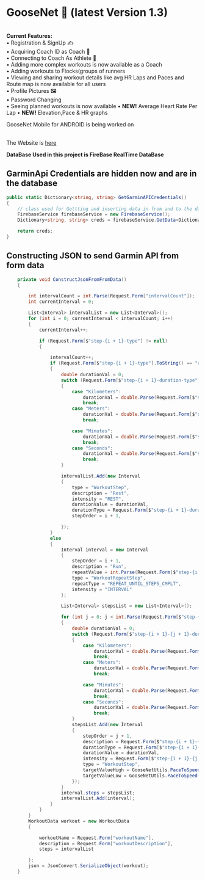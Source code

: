 <h1><b>GooseNet 🪿 (latest Version 1.3)</b></h1> <br/>
<b>Current Features:</b> <br />
•  Registration & SignUp ✍️ <br />
•  Acquiring Coach ID as Coach 🔢 <br />
•  Connecting to Coach As Athlete 🤝<br/>
•  Adding more complex workouts is now available as a Coach <br/>
•  Adding workouts to Flocks(groups of runners<br/>
•  Viewing and sharing workout details like avg HR Laps and Paces and Route map is now available for all users <br/>
•  Profile Pictures 🖼️ <br/>
•  Password Changing <br/>
•  Seeing planned workouts is now available
• <b>NEW!</b> Average Heart Rate Per Lap
• <b>NEW!</b> Elevation,Pace & HR graphs


GooseNet Mobile for ANDROID is being worked on
<br/><br/>



The Website is [here](https://goosenetcom.bsite.net/homepage.aspx)

**DataBase Used in this project is FireBase RealTime DataBase**

<h2>GarminApi Credentials are hidden now and are in the database</h2>

```csharp
public static Dictionary<string, string> GetGarminAPICredentials()
{
    // class used for Gettting and inserting data in from and to the database
    FirebaseService firebaseService = new FirebaseService();
    Dictionary<string, string> creds = firebaseService.GetData<Dictionary<string, string>>("GarminAPICredentials");

    return creds;
}
```

<h2>Constructing JSON to send Garmin API from form data</h2>


```csharp
    private void ConstructJsonFromFromData()
    {

        int intervalCount = int.Parse(Request.Form["intervalCount"]);
        int currentInterval = 0;

        List<Interval> intervalList = new List<Interval>();
        for (int i = 0; currentInterval < intervalCount; i++)
        {
            currentInterval++;

            if (Request.Form[$"step-{i + 1}-type"] != null)
            {

                intervalCount++;
                if (Request.Form[$"step-{i + 1}-type"].ToString() == "rest")
                {
                    double durationVal = 0;
                    switch (Request.Form[$"step-{i + 1}-duration-type"])
                    {
                        case "Kilometers":
                            durationVal = double.Parse(Request.Form[$"step-{i + 1}-duration"].ToString()) * 1000;
                            break;
                        case "Meters":
                            durationVal = double.Parse(Request.Form[$"step-{i + 1}-duration"].ToString());
                            break;

                        case "Minutes":
                            durationVal = double.Parse(Request.Form[$"step-{i + 1}-duration"].ToString()) * 60;
                            break;
                        case "Seconds":
                            durationVal = double.Parse(Request.Form[$"step-{i + 1}-duration"].ToString());
                            break;
                    }

                    intervalList.Add(new Interval
                    {
                        type = "WorkoutStep",
                        description = "Rest",
                        intensity = "REST",
                        durationValue = durationVal,
                        durationType = Request.Form[$"step-{i + 1}-duration-type"] == "Minutes" || Request.Form[$"step-{i + 1}-duration-type"] == "Seconds" ? "TIME" : "DISTANCE",
                        stepOrder = i + 1,

                    });
                }
                else
                {
                    Interval interval = new Interval
                    {
                        stepOrder = i + 1,
                        description = "Run",
                        repeatValue = int.Parse(Request.Form[$"step-{i + 1}-repeat"]),
                        type = "WorkoutRepeatStep",
                        repeatType = "REPEAT_UNTIL_STEPS_CMPLT",
                        intensity = "INTERVAL"
                    };

                    List<Interval> stepsList = new List<Interval>();

                    for (int j = 0; j < int.Parse(Request.Form[$"step-{i + 1}-steps"]); j++)
                    {
                        double durationVal = 0;
                        switch (Request.Form[$"step-{i + 1}-{j + 1}-duration-type"])
                        {
                            case "Kilometers":
                                durationVal = double.Parse(Request.Form[$"step-{i + 1}-{j + 1}-duration"].ToString()) * 1000;
                                break;
                            case "Meters":
                                durationVal = double.Parse(Request.Form[$"step-{i + 1}-{j + 1}-duration"].ToString());
                                break;

                            case "Minutes":
                                durationVal = double.Parse(Request.Form[$"step-{i + 1}-{j + 1}-duration"].ToString()) * 60;
                                break;
                            case "Seconds":
                                durationVal = double.Parse(Request.Form[$"step-{i + 1}-{j + 1}-duration"].ToString());
                                break;
                        }
                        stepsList.Add(new Interval
                        {
                            stepOrder = j + 1,
                            description = Request.Form[$"step-{i + 1}-{j + 1}-type"],
                            durationType = Request.Form[$"step-{i + 1}-{j + 1}-duration-type"] == "Kilometers" || Request.Form[$"step-{i + 1}-{j + 1}-duration-type"] == "Meters" ? "DISTANCE" : "TIME",
                            durationValue = durationVal,
                            intensity = Request.Form[$"step-{i + 1}-{j + 1}-type"] == "run" ? "INTERVAL" : "REST",
                            type = "WorkoutStep",
                            targetValueHigh = GooseNetUtils.PaceToSpeed(Request.Form[$"step-{i + 1}-{j + 1}-pace"]),
                            targetValueLow = GooseNetUtils.PaceToSpeed(Request.Form[$"step-{i + 1}-{j + 1}-pace"])
                        });
                    }
                    interval.steps = stepsList;
                    intervalList.Add(interval);
                }
            }
        }
        WorkoutData workout = new WorkoutData
        {

            workoutName = Request.Form["workoutName"],
            description = Request.Form["workoutDescription"],
            steps = intervalList

        };
        json = JsonConvert.SerializeObject(workout);
    }

```
